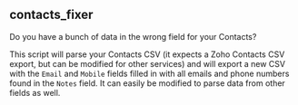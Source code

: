 ## contacts_fixer

Do you have a bunch of data in the wrong field for your Contacts?

This script will parse your Contacts CSV (it expects a Zoho
Contacts CSV export, but can be modified for other
services) and will export a new CSV with the
`Email` and `Mobile` fields filled in with
all emails and phone numbers found in
the `Notes` field. It can easily be
modified to parse data from other
fields as well.
